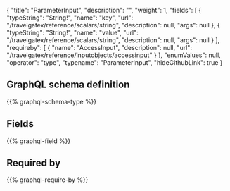 {
  "title": "ParameterInput",
  "description": "",
  "weight": 1,
  "fields": [
    {
      "typeString": "String!",
      "name": "key",
      "url": "/travelgatex/reference/scalars/string",
      "description": null,
      "args": null
    },
    {
      "typeString": "String!",
      "name": "value",
      "url": "/travelgatex/reference/scalars/string",
      "description": null,
      "args": null
    }
  ],
  "requireby": [
    {
      "name": "AccessInput",
      "description": null,
      "url": "/travelgatex/reference/inputobjects/accessinput"
    }
  ],
  "enumValues": null,
  "operator": "type",
  "typename": "ParameterInput",
  "hideGithubLink": true
}
## GraphQL schema definition

{{% graphql-schema-type %}}

## Fields

{{% graphql-field %}}

## Required by

{{% graphql-require-by %}}
